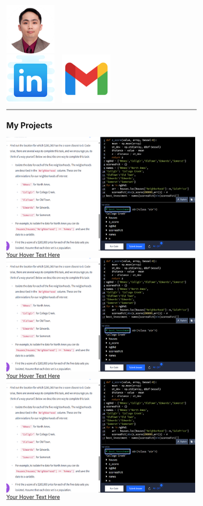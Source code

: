 <link rel="stylesheet" type="text/css" href="styles.css">
<img src="./images/Picture1.png" width="128" height="128">
<div style="display: flex; gap: 20px;">
       <a href="https://www.linkedin.com/in/your-profile" target="_blank">
      <img src="./images/icons8-linkedin-128.png" alt="LinkedIn Profile" class="icon">
  </a>
   
  <a href="https://www.linkedin.com/in/your-profile" target="_blank">
      <img src="./images/icons8-gmail-144.png" alt="gmail icon" class="icon" width="128" height="128">
  </a>
</div>



***
## My Projects

<div class="hover-container"> 
  <a href="https://example.com" target="_blank"> 
    <img src="./images/z%20score%20closest%20to%20zero%20use%20abs%20func%20zscore%20to%20find%20min.png" alt="Description" class="hover-image" width="500" height="300"> 
    <!--<div class="hover-overlay"></div>-->
    <div class="hover-text">Your Hover Text Here</div> 
  </a> 
</div>


<div class="hover-container"> 
  <a href="https://example.com" target="_blank"> 
    <img src="./images/z%20score%20closest%20to%20zero%20use%20abs%20func%20zscore%20to%20find%20min.png" alt="Description" class="hover-image" width="500" height="300"> 
    <!--<div class="hover-overlay"></div>-->
    <div class="hover-text">Your Hover Text Here</div> 
  </a> 
</div>

<div class="hover-container"> 
  <a href="https://example.com" target="_blank"> 
    <img src="./images/z%20score%20closest%20to%20zero%20use%20abs%20func%20zscore%20to%20find%20min.png" alt="Description" class="hover-image" width="500" height="300"> 
    <!--<div class="hover-overlay"></div>-->
    <div class="hover-text">Your Hover Text Here</div> 
  </a> 
</div>



